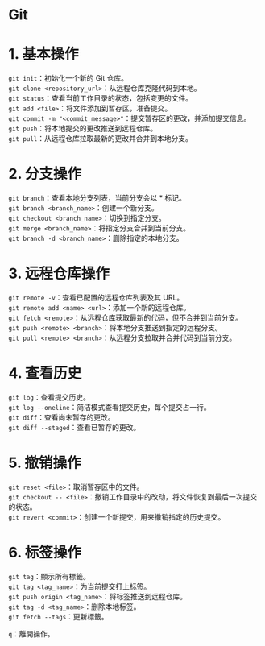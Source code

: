# Git  

# 1. 基本操作
`git init`：初始化一个新的 Git 仓库。  
`git clone <repository_url>`：从远程仓库克隆代码到本地。  
`git status`：查看当前工作目录的状态，包括变更的文件。  
`git add <file>`：将文件添加到暂存区，准备提交。  
`git commit -m "<commit_message>"`：提交暂存区的更改，并添加提交信息。  
`git push`：将本地提交的更改推送到远程仓库。  
`git pull`：从远程仓库拉取最新的更改并合并到本地分支。  

# 2. 分支操作  
`git branch`：查看本地分支列表，当前分支会以 * 标记。  
`git branch <branch_name>`：创建一个新分支。  
`git checkout <branch_name>`：切换到指定分支。  
`git merge <branch_name>`：将指定分支合并到当前分支。  
`git branch -d <branch_name>`：删除指定的本地分支。  

# 3. 远程仓库操作  
`git remote -v`：查看已配置的远程仓库列表及其 URL。  
`git remote add <name> <url>`：添加一个新的远程仓库。  
`git fetch <remote>`：从远程仓库获取最新的代码，但不合并到当前分支。  
`git push <remote> <branch>`：将本地分支推送到指定的远程分支。  
`git pull <remote> <branch>`：从远程分支拉取并合并代码到当前分支。  

# 4. 查看历史  
`git log`：查看提交历史。  
`git log --oneline`：简洁模式查看提交历史，每个提交占一行。  
`git diff`：查看尚未暂存的更改。  
`git diff --staged`：查看已暂存的更改。  

# 5. 撤销操作  
`git reset <file>`：取消暂存区中的文件。  
`git checkout -- <file>`：撤销工作目录中的改动，将文件恢复到最后一次提交的状态。  
`git revert <commit>`：创建一个新提交，用来撤销指定的历史提交。  

# 6. 标签操作  
`git tag`：顯示所有標籤。  
`git tag <tag_name>`：为当前提交打上标签。  
`git push origin <tag_name>`：将标签推送到远程仓库。  
`git tag -d <tag_name>`：删除本地标签。  
`git fetch --tags`：更新標籤。  

`q`：離開操作。  